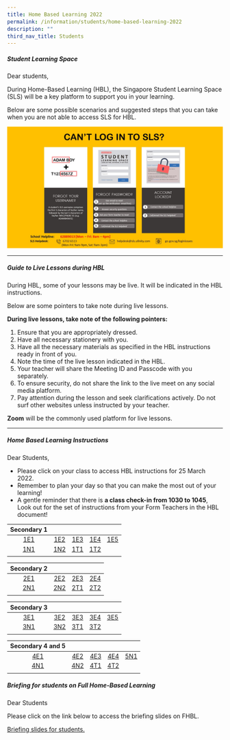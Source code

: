 ```yaml
---
title: Home Based Learning 2022
permalink: /information/students/home-based-learning-2022
description: ""
third_nav_title: Students
---
```

##### Student Learning Space
Dear students,  
  
During Home-Based Learning (HBL), the Singapore Student Learning Space (SLS) will be a key platform to support you in your learning.  
  
Below are some possible scenarios and suggested steps that you can take when you are not able to access SLS for HBL.

![](/images/Steps%20to%20login%20to%20SLS.jpg)

---------------------
##### Guide to Live Lessons during HBL
During HBL, some of your lessons may be live. It will be indicated in the HBL instructions. 

Below are some pointers to take note during live lessons.  
  
**During live lessons, take note of the following pointers:**
1. Ensure that you are appropriately dressed.
2. Have all necessary stationery with you.  
3. Have all the necessary materials as specified in the HBL instructions ready in front of you.
4. Note the time of the live lesson indicated in the HBL.
5. Your teacher will share the Meeting ID and Passcode with you separately.
6. To ensure security, do not share the link to the live meet on any social media platform.
7. Pay attention during the lesson and seek clarifications actively. Do not surf other websites unless instructed by your teacher.
    
**Zoom** will be the commonly used platform for live lessons.

-------------------------
##### Home Based Learning Instructions

Dear Students,  
* Please click on your class to access HBL instructions for 25 March 2022.  
* Remember to plan your day so that you can make the most out of your learning! 
* A gentle reminder that there is **a class check-in from 1030 to 1045**, Look out for the set of instructions from your Form Teachers in the HBL document!

| Secondary 1 |     |     |     |     |
|:-----------:|:---:|:---:|:---:|:---:|
| [1E1](https://docs.google.com/document/d/17-bg7RcHWwtxZGt1EP1c31wdDEoswm_qbxIBeAw7k7g/edit) | [1E2](https://docs.google.com/document/d/1GBioB3FhsNUmMJUwfPAyUD-naAKZlBlPUIb3n-_KUYU/edit) | [1E3](https://docs.google.com/document/d/1zWcUKKi2I3p2wL2WqdfB4YAy6q4GVSzo3YbmVE0upgY/edit) | [1E4](https://docs.google.com/document/d/1v21irUM--LWXNVM5blILBmKf4LuMMZ0DXB_pDAOt_68/edit) | [1E5](https://docs.google.com/document/d/1pE4766XCUCBMeCZdOgqBljdo1VD_7Cb8paSHv4G1cLY/edit) |
| [1N1](https://docs.google.com/document/d/1QcHWgowveIdQYYLAtKmL8Cf5J5dcXdKO832PH35v4Qk/edit) | [1N2](https://docs.google.com/document/d/1487XUw_dRcmYIcUo_jiF3GcUKk-SAOz7cJTIpHcKwmY/edit) | [1T1](https://docs.google.com/document/d/1eljAqc-MeT8CLslfNUpcQGSD9y72mO6fj77zUySSjPg/edit) | [1T2](https://docs.google.com/document/d/1fteSBerFvZxGGNODMI-dzitagRwL0jD0GS2rQ28aGsg/edit) |     |
| | | | | |

| Secondary 2 |     |     |     |
|:-----------:|:---:|:---:|:---:|
| [2E1](https://docs.google.com/document/d/1DIKg4KVhw2nk7Ua81zjcieH9JRncC9H6pSa0b4_hKzE/edit) | [2E2](https://docs.google.com/document/d/1_PhchfLg5p9vnHPCFNA_GpP220D6crNIaXCWgEoWg5I/edit) | [2E3](https://docs.google.com/document/d/1qjMDSDpyJXCwq4ZBWLiZDmVfAaN67qiHA0i2p4Z3S9w/edit) | [2E4](https://docs.google.com/document/d/1ZRgueITkgr0gFz8PSuBuKyAkxjVVJ_Y9oC3dktQFq3I/edit) |
| [2N1](https://docs.google.com/document/d/1YJKUFXVTKA7IY5S6DenRI_meYd_M4BAJHhMybM2-xCI/edit) | [2N2](https://docs.google.com/document/d/1e3uM7mi-5lheyNX-WChBY35U6XiWd-3WJE2ds3xxSyU/edit) | [2T1](https://docs.google.com/document/d/1c6gpno2La3QWnA9WHFhRCmteJ4TPHFj8f8tyy5zYEpI/edit) | [2T2](https://docs.google.com/document/d/1bTOd9bANm9LJIrV7IVZlb6sA9Ljh5OarCr6O-FKuOOg/edit) |
| | | | |

| Secondary 3 |     |     |     |     |
|:-----------:|:---:|:---:|:---:|:---:|
| [3E1](https://docs.google.com/document/d/12IpEL8prxsU1PTQssXX8maYoH-R_AA_apn14cqvNXAM/edit) | [3E2](https://docs.google.com/document/d/1wlv1vENig11s0x4vSgwkDRQ5qeei4vulktEGy1yWbQ0/edit) | [3E3](https://docs.google.com/document/d/1l3wNhnNS47J6nGb-bxyrSzaCzMbF0FGaQEF5vab5vaw/edit) | [3E4](https://docs.google.com/document/d/113tL8DnV6c103dxDqRmIHHlJCVSKwDj_8ylkBaA6vHI/edit) | [3E5](https://docs.google.com/document/d/1oDBTeMr69c7_oaLvdM-hcUPcBZJgVyKR17WnLbH55qk/edit) |
| [3N1](https://docs.google.com/document/d/1QHWS9kfl1TwayGgQREjLspzfTQ7I45vQWAVNBs2Audc/edit) | [3N2](https://docs.google.com/document/d/1QTdOnU2gDEF5adx2fDTfHdJQcrWGvH56dLHOeVSxJoE/edit) | [3T1](https://docs.google.com/document/d/1FizIyXxyjAcsBBMvtx7eXO_R3iopt0elt-c9fFMK4So/edit) | [3T2](https://docs.google.com/document/d/1Q6c5vn6XS5lo11zxSgAkCIjlHueDXaas11BhEnIEfUk/edit) |     |
| | | | | |

| Secondary 4 and 5 |  |  |  |  |
|:-----------:|:---:|:---:|:---:|:---:|
| [4E1](https://docs.google.com/document/d/18wJroulC6kBOm6DkfiTHykV6bcMpFAQCCEx5Zg3_70c/edit) | [4E2](https://docs.google.com/document/d/1kesOWjNvP5KtrKnMMfW_uU5P7fjMvisOfSmxRhi1VK8/edit) | [4E3](https://docs.google.com/document/d/1hSSOWMerrEq8V7k0gQLYM3ZGSK6EEApcSwzCMosVkVU/edit) | [4E4](https://docs.google.com/document/d/1K0JX9Ty1oRAKg5zXrHfAHrtr9bLw78KJQQk7NoZpYSQ/edit) | [5N1](https://docs.google.com/document/d/1UEY21B9NPJObecY72fGaHfeKzcP4oiHhU9y0s4WEc4g/edit) |
| [4N1](https://docs.google.com/document/d/1n6-N_qiCVXwjh9mN7va455TOJZeAT01b_FJOGoXZkpI/edit) | [4N2](https://docs.google.com/document/d/1gtN6Fod3ZWiD6ccT5jnl3aPjsLRX3kP9Jn110cG2AXg/edit) | [4T1](https://docs.google.com/document/d/1V0n-yXXhMb6ZFJOvYrPkpDsBcEtElSBkE5oPMS-HSpI/edit) | [4T2](https://docs.google.com/document/d/1e63UYSMT4e5Svyvnno-LyuB4p7XH8RQsxMZyT2Y9mi8/edit) |  |
| | | | | | 

##### Briefing for students on Full Home-Based Learning

Dear Students  
  
Please click on the link below to access the briefing slides on FHBL.

[Briefing slides for students.](/files/HBL%20communication%20for%20students%2018%20May.pdf)